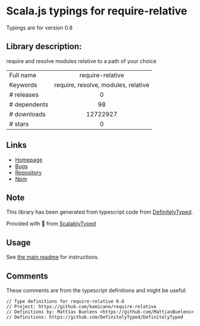 
# Scala.js typings for require-relative

Typings are for version 0.8

## Library description:
require and resolve modules relative to a path of your choice

|                    |                 |
| ------------------ | :-------------: |
| Full name          | require-relative |
| Keywords           | require, resolve, modules, relative |
| # releases         | 0 |
| # dependents       | 98 |
| # downloads        | 12722927 |
| # stars            | 0 |

## Links
- [Homepage](https://github.com/kamicane/require-relative)
- [Bugs](https://github.com/kamicane/require-relative/issues)
- [Repository](https://github.com/kamicane/require-relative)
- [Npm](https://www.npmjs.com/package/require-relative)
    


## Note
This library has been generated from typescript code from [DefinitelyTyped](https://definitelytyped.org).

Provided with :purple_heart: from [ScalablyTyped](https://github.com/oyvindberg/ScalablyTyped)

## Usage
See [the main readme](../../readme.md) for instructions.

## Comments

These comments are from the typescript definitions and might be useful:
```
// Type definitions for require-relative 0.8
// Project: https://github.com/kamicane/require-relative
// Definitions by: Mattias Buelens <https://github.com/MattiasBuelens>
// Definitions: https://github.com/DefinitelyTyped/DefinitelyTyped

```

